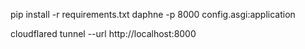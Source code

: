 pip install -r requirements.txt
daphne -p 8000 config.asgi:application



cloudflared tunnel --url http://localhost:8000